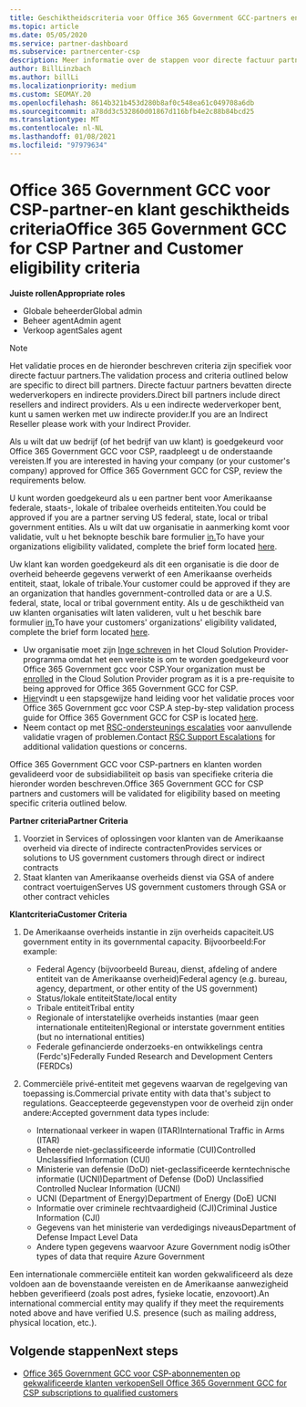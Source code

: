 ```yaml
---
title: Geschiktheidscriteria voor Office 365 Government GCC-partners en -klanten
ms.topic: article
ms.date: 05/05/2020
ms.service: partner-dashboard
ms.subservice: partnercenter-csp
description: Meer informatie over de stappen voor directe factuur partners (direct resellers, indirecte providers) om partners en klanten te valideren voor Office 365 Government GCC voor CSP.
author: BillLinzbach
ms.author: billLi
ms.localizationpriority: medium
ms.custom: SEOMAY.20
ms.openlocfilehash: 8614b321b453d280b8af0c548ea61c049708a6db
ms.sourcegitcommit: a78dd3c532860d01867d116bfb4e2c88b84bcd25
ms.translationtype: MT
ms.contentlocale: nl-NL
ms.lasthandoff: 01/08/2021
ms.locfileid: "97979634"
---
```

# <a name="office-365-government-gcc-for-csp-partner-and-customer-eligibility-criteria"></a><span data-ttu-id="09e65-103">Office 365 Government GCC voor CSP-partner-en klant geschiktheids criteria</span><span class="sxs-lookup"><span data-stu-id="09e65-103">Office 365 Government GCC for CSP Partner and Customer eligibility criteria</span></span> 

<span data-ttu-id="09e65-104">**Juiste rollen**</span><span class="sxs-lookup"><span data-stu-id="09e65-104">**Appropriate roles**</span></span>

- <span data-ttu-id="09e65-105">Globale beheerder</span><span class="sxs-lookup"><span data-stu-id="09e65-105">Global admin</span></span>
- <span data-ttu-id="09e65-106">Beheer agent</span><span class="sxs-lookup"><span data-stu-id="09e65-106">Admin agent</span></span>
- <span data-ttu-id="09e65-107">Verkoop agent</span><span class="sxs-lookup"><span data-stu-id="09e65-107">Sales agent</span></span>

>[!NOTE]
><span data-ttu-id="09e65-108">Het validatie proces en de hieronder beschreven criteria zijn specifiek voor directe factuur partners.</span><span class="sxs-lookup"><span data-stu-id="09e65-108">The validation process and criteria outlined below are specific to direct bill partners.</span></span> <span data-ttu-id="09e65-109">Directe factuur partners bevatten directe wederverkopers en indirecte providers.</span><span class="sxs-lookup"><span data-stu-id="09e65-109">Direct bill partners include direct resellers and indirect providers.</span></span>  <span data-ttu-id="09e65-110">Als u een indirecte wederverkoper bent, kunt u samen werken met uw indirecte provider.</span><span class="sxs-lookup"><span data-stu-id="09e65-110">If you are an Indirect Reseller please work with your Indirect Provider.</span></span>

<span data-ttu-id="09e65-111">Als u wilt dat uw bedrijf (of het bedrijf van uw klant) is goedgekeurd voor Office 365 Government GCC voor CSP, raadpleegt u de onderstaande vereisten.</span><span class="sxs-lookup"><span data-stu-id="09e65-111">If you are interested in having your company (or your customer's company) approved for Office 365 Government GCC for CSP, review the requirements below.</span></span>

<span data-ttu-id="09e65-112">U kunt worden goedgekeurd als u een partner bent voor Amerikaanse federale, staats-, lokale of tribalee overheids entiteiten.</span><span class="sxs-lookup"><span data-stu-id="09e65-112">You could be approved if you are a partner serving US federal, state, local or tribal government entities.</span></span> <span data-ttu-id="09e65-113">Als u wilt dat uw organisatie in aanmerking komt voor validatie, vult u het beknopte beschik bare formulier [in.](https://products.office.com/government/eligibility-validation?ReqType=CSPPartner)</span><span class="sxs-lookup"><span data-stu-id="09e65-113">To have your organizations eligibility validated, complete the brief form located [here](https://products.office.com/government/eligibility-validation?ReqType=CSPPartner).</span></span>

<span data-ttu-id="09e65-114">Uw klant kan worden goedgekeurd als dit een organisatie is die door de overheid beheerde gegevens verwerkt of een Amerikaanse overheids entiteit, staat, lokale of tribale.</span><span class="sxs-lookup"><span data-stu-id="09e65-114">Your customer could be approved if they are an organization that handles government-controlled data or are a U.S. federal, state, local or tribal government entity.</span></span> <span data-ttu-id="09e65-115">Als u de geschiktheid van uw klanten organisaties wilt laten valideren, vult u het beschik bare formulier [in.](https://products.office.com/government/eligibility-validation?ReqType=CSPCustomer)</span><span class="sxs-lookup"><span data-stu-id="09e65-115">To have your customers' organizations' eligibility validated, complete the brief form located [here](https://products.office.com/government/eligibility-validation?ReqType=CSPCustomer).</span></span> 

-   <span data-ttu-id="09e65-116">Uw organisatie moet zijn [Inge schreven](https://partnercenter.microsoft.com/partner/cloud-solution-provider) in het Cloud Solution Provider-programma omdat het een vereiste is om te worden goedgekeurd voor Office 365 Government gcc voor CSP.</span><span class="sxs-lookup"><span data-stu-id="09e65-116">Your organization must be [enrolled](https://partnercenter.microsoft.com/partner/cloud-solution-provider) in the Cloud Solution Provider program as it is a pre-requisite to being approved for Office 365 Government GCC for CSP.</span></span>
-   <span data-ttu-id="09e65-117">[Hier](https://go.microsoft.com/fwlink/?linkid=2007323)vindt u een stapsgewijze hand leiding voor het validatie proces voor Office 365 Government gcc voor CSP.</span><span class="sxs-lookup"><span data-stu-id="09e65-117">A step-by-step validation process guide for Office 365 Government GCC for CSP is located [here](https://go.microsoft.com/fwlink/?linkid=2007323).</span></span>
-   <span data-ttu-id="09e65-118">Neem contact op met [RSC-ondersteunings escalaties](mailto:usgcce@microsoft.com) voor aanvullende validatie vragen of problemen.</span><span class="sxs-lookup"><span data-stu-id="09e65-118">Contact [RSC Support Escalations](mailto:usgcce@microsoft.com) for additional validation questions or concerns.</span></span>

<span data-ttu-id="09e65-119">Office 365 Government GCC voor CSP-partners en klanten worden gevalideerd voor de subsidiabiliteit op basis van specifieke criteria die hieronder worden beschreven.</span><span class="sxs-lookup"><span data-stu-id="09e65-119">Office 365 Government GCC for CSP partners and customers will be validated for eligibility based on meeting specific criteria outlined below.</span></span>

<span data-ttu-id="09e65-120">**Partner criteria**</span><span class="sxs-lookup"><span data-stu-id="09e65-120">**Partner Criteria**</span></span>
1.  <span data-ttu-id="09e65-121">Voorziet in Services of oplossingen voor klanten van de Amerikaanse overheid via directe of indirecte contracten</span><span class="sxs-lookup"><span data-stu-id="09e65-121">Provides services or solutions to US government customers through direct or indirect contracts</span></span>
2.  <span data-ttu-id="09e65-122">Staat klanten van Amerikaanse overheids dienst via GSA of andere contract voertuigen</span><span class="sxs-lookup"><span data-stu-id="09e65-122">Serves US government customers through GSA or other contract vehicles</span></span>

<span data-ttu-id="09e65-123">**Klantcriteria**</span><span class="sxs-lookup"><span data-stu-id="09e65-123">**Customer Criteria**</span></span>
1.  <span data-ttu-id="09e65-124">De Amerikaanse overheids instantie in zijn overheids capaciteit.</span><span class="sxs-lookup"><span data-stu-id="09e65-124">US government entity in its governmental capacity.</span></span> <span data-ttu-id="09e65-125">Bijvoorbeeld:</span><span class="sxs-lookup"><span data-stu-id="09e65-125">For example:</span></span>
 
    -  <span data-ttu-id="09e65-126">Federal Agency (bijvoorbeeld Bureau, dienst, afdeling of andere entiteit van de Amerikaanse overheid)</span><span class="sxs-lookup"><span data-stu-id="09e65-126">Federal agency (e.g. bureau, agency, department, or other entity of the US government)</span></span>
    -   <span data-ttu-id="09e65-127">Status/lokale entiteit</span><span class="sxs-lookup"><span data-stu-id="09e65-127">State/local entity</span></span> 
    -   <span data-ttu-id="09e65-128">Tribale entiteit</span><span class="sxs-lookup"><span data-stu-id="09e65-128">Tribal entity</span></span>
    -   <span data-ttu-id="09e65-129">Regionale of interstatelijke overheids instanties (maar geen internationale entiteiten)</span><span class="sxs-lookup"><span data-stu-id="09e65-129">Regional or interstate government entities (but no international entities)</span></span>
    -   <span data-ttu-id="09e65-130">Federale gefinancierde onderzoeks-en ontwikkelings centra (Ferdc's)</span><span class="sxs-lookup"><span data-stu-id="09e65-130">Federally Funded Research and Development Centers (FERDCs)</span></span>

2.  <span data-ttu-id="09e65-131">Commerciële privé-entiteit met gegevens waarvan de regelgeving van toepassing is.</span><span class="sxs-lookup"><span data-stu-id="09e65-131">Commercial private entity with data that's subject to regulations.</span></span> <span data-ttu-id="09e65-132">Geaccepteerde gegevenstypen voor de overheid zijn onder andere:</span><span class="sxs-lookup"><span data-stu-id="09e65-132">Accepted government data types include:</span></span> 
    -   <span data-ttu-id="09e65-133">Internationaal verkeer in wapen (ITAR)</span><span class="sxs-lookup"><span data-stu-id="09e65-133">International Traffic in Arms (ITAR)</span></span>
    -   <span data-ttu-id="09e65-134">Beheerde niet-geclassificeerde informatie (CUI)</span><span class="sxs-lookup"><span data-stu-id="09e65-134">Controlled Unclassified Information (CUI)</span></span>
    -   <span data-ttu-id="09e65-135">Ministerie van defensie (DoD) niet-geclassificeerde kerntechnische informatie (UCNI)</span><span class="sxs-lookup"><span data-stu-id="09e65-135">Department of Defense (DoD) Unclassified Controlled Nuclear Information (UCNI)</span></span>
    -   <span data-ttu-id="09e65-136">UCNI (Department of Energy)</span><span class="sxs-lookup"><span data-stu-id="09e65-136">Department of Energy (DoE) UCNI</span></span>
    -   <span data-ttu-id="09e65-137">Informatie over criminele rechtvaardigheid (CJI)</span><span class="sxs-lookup"><span data-stu-id="09e65-137">Criminal Justice Information (CJI)</span></span>
    -   <span data-ttu-id="09e65-138">Gegevens van het ministerie van verdedigings niveaus</span><span class="sxs-lookup"><span data-stu-id="09e65-138">Department of Defense Impact Level Data</span></span>
    -   <span data-ttu-id="09e65-139">Andere typen gegevens waarvoor Azure Government nodig is</span><span class="sxs-lookup"><span data-stu-id="09e65-139">Other types of data that require Azure Government</span></span>

<span data-ttu-id="09e65-140">Een internationale commerciële entiteit kan worden gekwalificeerd als deze voldoen aan de bovenstaande vereisten en de Amerikaanse aanwezigheid hebben geverifieerd (zoals post adres, fysieke locatie, enzovoort).</span><span class="sxs-lookup"><span data-stu-id="09e65-140">An international commercial entity may qualify if they meet the requirements noted above and have verified U.S. presence (such as mailing address, physical location, etc.).</span></span>

## <a name="next-steps"></a><span data-ttu-id="09e65-141">Volgende stappen</span><span class="sxs-lookup"><span data-stu-id="09e65-141">Next steps</span></span>

- [<span data-ttu-id="09e65-142">Office 365 Government GCC voor CSP-abonnementen op gekwalificeerde klanten verkopen</span><span class="sxs-lookup"><span data-stu-id="09e65-142">Sell Office 365 Government GCC for CSP subscriptions to qualified customers</span></span>](csp-gcc-overview.md)